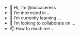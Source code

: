 - 👋 Hi, I’m @luccaceress
- 👀 I’m interested in ...
- 🌱 I’m currently learning ...
- 💞️ I’m looking to collaborate on ...
- 📫 How to reach me ...

<!---
luccaceress/luccaceress is a ✨ special ✨ repository because its `README.md` (this file) appears on your GitHub profile.
You can click the Preview link to take a look at your changes.
--->
